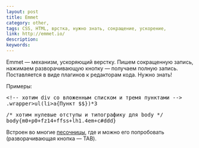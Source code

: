 ```yaml
---
layout: post
title: Emmet
category: other, 
tags: CSS, HTML, врстка, нужно знать, сокращение, ускорение, 
link: http://emmet.io/
description: 
keywords: 
---
```


<p>Emmet — механизм, ускоряющий верстку. Пишем сокращенную запись, нажимаем разворачивающую кнопку — получаем полную запись. Поставляется в виде плагинов к редакторам кода. Нужно знать!</p>
<p>Примеры:</p>

<pre lang=html>&lt;!-- хотим div со вложенным списком и тремя пунктами --&gt;
.wrapper&gt;ul(li&gt;a{Пункт $$})*3</pre>

<pre lang=css>/* хотим нулевые отступы и типографику для body */
body{m0+p0+fz14+ffss+lh1.4em+c#ddd}</pre>
<p>Встроен во многие <a href="/search/песочницы">песочницы</a>, где и можно его попробовать (разворачивающая кнопка — TAB).</p>
